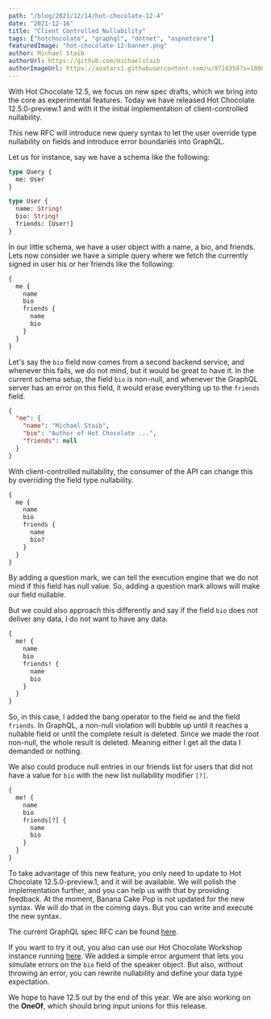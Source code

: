 ```yaml
---
path: "/blog/2021/12/14/hot-chocolate-12-4"
date: "2021-12-16"
title: "Client Controlled Nullability"
tags: ["hotchocolate", "graphql", "dotnet", "aspnetcore"]
featuredImage: "hot-chocolate-12-banner.png"
author: Michael Staib
authorUrl: https://github.com/michaelstaib
authorImageUrl: https://avatars1.githubusercontent.com/u/9714350?s=100&v=4
---
```


With Hot Chocolate 12.5, we focus on new spec drafts, which we bring into the core as experimental features. Today we have released Hot Chocolate 12.5.0-preview.1 and with it the initial implementation of client-controlled nullability.

This new RFC will introduce new query syntax to let the user override type nullability on fields and introduce error boundaries into GraphQL.

Let us for instance, say we have a schema like the following:

```graphql
type Query {
  me: User
}

type User {
  name: String!
  bio: String!
  friends: [User!]
}
```

In our little schema, we have a user object with a name, a bio, and friends. Lets now consider we have a simple query where we fetch the currently signed in user his or her friends like the following:

```graphql
{
  me {
    name
    bio
    friends {
      name
      bio
    }
  }
}
```

Let's say the `bio` field now comes from a second backend service, and whenever this fails, we do not mind, but it would be great to have it. In the current schema setup, the field `bio` is non-null, and whenever the GraphQL server has an error on this field, it would erase everything up to the `friends` field.

```json
{
  "me": {
    "name": "Michael Staib",
    "bio": "Author of Hot Chocolate ...",
    "friends": null
  }
}
```

With client-controlled nullability, the consumer of the API can change this by overriding the field type nullability.

```graphql
{
  me {
    name
    bio
    friends {
      name
      bio?
    }
  }
}
```

By adding a question mark, we can tell the execution engine that we do not mind if this field has null value.
So, adding a question mark allows will make our field nullable.

But we could also approach this differently and say if the field `bio` does not deliver any data, I do not want to have any data.

```graphql
{
  me! {
    name
    bio
    friends! {
      name
      bio
    }
  }
}
```

So, in this case, I added the bang operator to the field `me` and the field `friends`. In GraphQL, a non-null violation will bubble up until it reaches a nullable field or until the complete result is deleted. Since we made the root non-null, the whole result is deleted. Meaning either I get all the data I demanded or nothing.

We also could produce null entries in our friends list for users that did not have a value for `bio` with the new list nullability modifier `[?]`.

```graphql
{
  me! {
    name
    bio
    friends[?] {
      name
      bio
    }
  }
}
```

To take advantage of this new feature, you only need to update to Hot Chocolate 12.5.0-preview.1, and it will be available. We will polish the implementation further, and you can help us with that by providing feedback. At the moment, Banana Cake Pop is not updated for the new syntax. We will do that in the coming days. But you can write and execute the new syntax.

The current GraphQL spec RFC can be found [here](https://github.com/graphql/graphql-spec/pull/895/files).

If you want to try it out, you also can use our Hot Chocolate Workshop instance running [here](https://workshop.chillicream.com/graphql). We added a simple error argument that lets you simulate errors on the `bio` field of the speaker object. But also, without throwing an error, you can rewrite nullability and define your data type expectation.

We hope to have 12.5 out by the end of this year. We are also working on the **OneOf**, which should bring input unions for this release.
